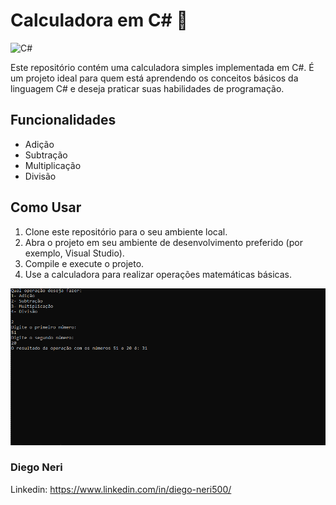 # Calculadora em C# 🧮

![C#](https://img.shields.io/badge/Language-C%23-green)

Este repositório contém uma calculadora simples implementada em C#. É um projeto ideal para quem está aprendendo os conceitos básicos da linguagem C# e deseja praticar suas habilidades de programação.

## Funcionalidades

- Adição
- Subtração
- Multiplicação
- Divisão

## Como Usar

1. Clone este repositório para o seu ambiente local.
2. Abra o projeto em seu ambiente de desenvolvimento preferido (por exemplo, Visual Studio).
3. Compile e execute o projeto.
4. Use a calculadora para realizar operações matemáticas básicas.

![Calculadora_execute](Imagem_Execute.png)



### Diego Neri
Linkedin: https://www.linkedin.com/in/diego-neri500/
